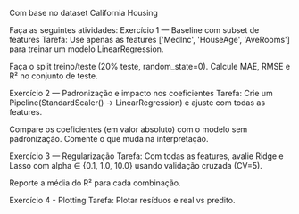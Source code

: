 Com base no dataset California Housing

Faça as seguintes atividades:
Exercício 1 — Baseline com subset de features
Tarefa: Use apenas as features ['MedInc', 'HouseAge', 'AveRooms'] para treinar um modelo LinearRegression.

Faça o split treino/teste (20% teste, random_state=0).
Calcule MAE, RMSE e R² no conjunto de teste.

Exercício 2 — Padronização e impacto nos coeficientes
Tarefa: Crie um Pipeline(StandardScaler() -> LinearRegression) e ajuste com todas as features.

Compare os coeficientes (em valor absoluto) com o modelo sem padronização.
Comente o que muda na interpretação.

Exercício 3 — Regularização
Tarefa: Com todas as features, avalie Ridge e Lasso com alpha ∈ {0.1, 1.0, 10.0} usando validação cruzada (CV=5).

Reporte a média do R² para cada combinação.

Exercício 4 - Plotting
Tarefa: Plotar resíduos e real vs predito.
